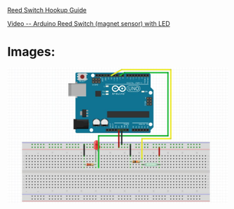 [Reed Switch Hookup Guide](https://learn.sparkfun.com/tutorials/reed-switch-hookup-guide/all)

[Video -- Arduino Reed Switch (magnet sensor) with LED](https://www.youtube.com/watch?v=oum4zNXg7zs)

# **Images:**

![](https://github.com/Shadowhusky/Connected-System-Mini-Project/blob/master/Reed%20Switch%20Arduino.jpg?raw=true)
